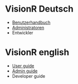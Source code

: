 <!-- TITLE: VisionR Wiki -->
<!-- SUBTITLE: Dokumentation der VisionR Software | VisionR software documentation -->

# VisionR Deutsch
* [Benutzerhandbuch](de-DE/user-guide)
* [Administratoren](de-DE/admin-guide)
* Entwickler

# VisionR english
* [User guide](en-US/user-guide)
* [Admin guide](en-US/admin-guide)
* Developer guide
